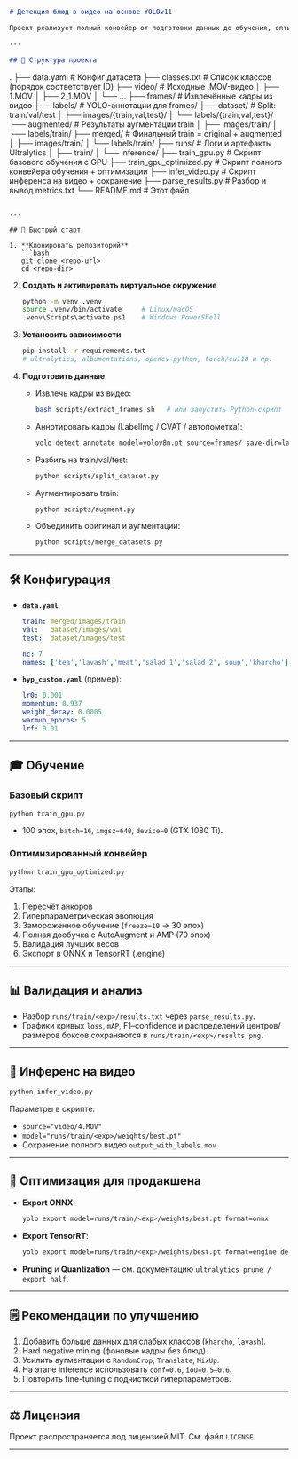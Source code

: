 ```markdown
# Детекция блюд в видео на основе YOLOv11

Проект реализует полный конвейер от подготовки данных до обучения, оптимизации и инференса модели YOLOv11 для автоматического распознавания блюд на видеороликах.

---

## 📁 Структура проекта

```

.
├── data.yaml                   # Конфиг датасета
├── classes.txt                 # Список классов (порядок соответствует ID)
├── video/                      # Исходные .MOV-видео
│   ├── 1.MOV
│   ├── 2\_1.MOV
│   └── ...
├── frames/                     # Извлечённые кадры из видео
├── labels/                     # YOLO-аннотации для frames/
├── dataset/                    # Split: train/val/test
│   ├── images/{train,val,test}/
│   └── labels/{train,val,test}/
├── augmented/                  # Результаты аугментации train
│   ├── images/train/
│   └── labels/train/
├── merged/                     # Финальный train = original + augmented
│   ├── images/train/
│   └── labels/train/
├── runs/                       # Логи и артефакты Ultralytics
│   ├── train/
│   └── inference/
├── train\_gpu.py                # Скрипт базового обучения с GPU
├── train\_gpu\_optimized.py      # Скрипт полного конвейера обучения + оптимизации
├── infer\_video.py              # Скрипт инференса на видео + сохранение
├── parse\_results.py            # Разбор и вывод metrics.txt
└── README.md                   # Этот файл

````

---

## 🚀 Быстрый старт

1. **Клонировать репозиторий**  
   ```bash
   git clone <repo-url>
   cd <repo-dir>
````

2. **Создать и активировать виртуальное окружение**

   ```bash
   python -m venv .venv
   source .venv/bin/activate     # Linux/macOS
   .venv\Scripts\activate.ps1    # Windows PowerShell
   ```

3. **Установить зависимости**

   ```bash
   pip install -r requirements.txt
   # ultralytics, albumentations, opencv-python, torch/cu118 и пр.
   ```

4. **Подготовить данные**

   * Извлечь кадры из видео:

     ```bash
     bash scripts/extract_frames.sh   # или запустить Python-скрипт
     ```
   * Аннотировать кадры (LabelImg / CVAT / автопометка):

     ```bash
     yolo detect annotate model=yolov8n.pt source=frames/ save-dir=labels_autolabel/ conf=0.4
     ```
   * Разбить на train/val/test:

     ```bash
     python scripts/split_dataset.py
     ```
   * Аугментировать train:

     ```bash
     python scripts/augment.py
     ```
   * Объединить оригинал и аугментации:

     ```bash
     python scripts/merge_datasets.py
     ```

---

## 🛠 Конфигурация

* **`data.yaml`**

  ```yaml
  train: merged/images/train
  val:   dataset/images/val
  test:  dataset/images/test

  nc: 7
  names: ['tea','lavash','meat','salad_1','salad_2','soup','kharcho']
  ```
* **`hyp_custom.yaml`** (пример):

  ```yaml
  lr0: 0.001
  momentum: 0.937
  weight_decay: 0.0005
  warmup_epochs: 5
  lrf: 0.01
  ```

---

## 🎓 Обучение

### Базовый скрипт

```bash
python train_gpu.py
```

* 100 эпох, `batch=16`, `imgsz=640`, `device=0` (GTX 1080 Ti).

### Оптимизированный конвейер

```bash
python train_gpu_optimized.py
```

Этапы:

1. Пересчёт анкоров
2. Гиперпараметрическая эволюция
3. Замороженное обучение (`freeze=10` → 30 эпох)
4. Полная дообучка с AutoAugment и AMP (70 эпох)
5. Валидация лучших весов
6. Экспорт в ONNX и TensorRT (.engine)

---

## 📊 Валидация и анализ

* Разбор `runs/train/<exp>/results.txt` через `parse_results.py`.
* Графики кривых `loss`, `mAP`, F1–confidence и распределений центров/размеров боксов сохраняются в `runs/train/<exp>/results.png`.

---

## 🎥 Инференс на видео

```bash
python infer_video.py
```

Параметры в скрипте:

* `source="video/4.MOV"`
* `model="runs/train/<exp>/weights/best.pt"`
* Сохранение полного видео `output_with_labels.mov`

---

## 🔧 Оптимизация для продакшена

* **Export ONNX**:

  ```bash
  yolo export model=runs/train/<exp>/weights/best.pt format=onnx
  ```
* **Export TensorRT**:

  ```bash
  yolo export model=runs/train/<exp>/weights/best.pt format=engine device=0
  ```
* **Pruning** и **Quantization** — см. документацию `ultralytics prune / export half`.

---

## 🗒 Рекомендации по улучшению

1. Добавить больше данных для слабых классов (`kharcho`, `lavash`).
2. Hard negative mining (фоновые кадры без блюд).
3. Усилить аугментации с `RandomCrop`, `Translate`, `MixUp`.
4. На этапе inference использовать `conf=0.6`, `iou=0.5–0.6`.
5. Повторить fine-tuning с подчисткой гиперпараметров.

---

## ⚖ Лицензия

Проект распространяется под лицензией MIT. См. файл `LICENSE`.

---

```
```

